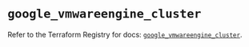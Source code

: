 # `google_vmwareengine_cluster`

Refer to the Terraform Registry for docs: [`google_vmwareengine_cluster`](https://registry.terraform.io/providers/hashicorp/google-beta/6.14.1/docs/resources/google_vmwareengine_cluster).
